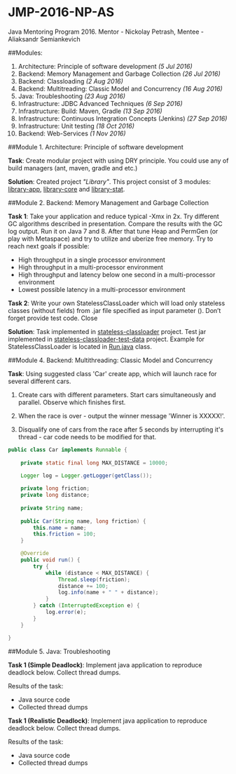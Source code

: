# JMP-2016-NP-AS
Java Mentoring Program 2016. Mentor -  Nickolay Petrash, Mentee - Aliaksandr Semiankevich

##Modules:

1. Architecture: Principle of software development *(5 Jul 2016)*  
2. Backend: Memory Management and Garbage Collection *(26 Jul 2016)*
3. Backend: Classloading *(2 Aug 2016)*
4. Backend: Multitreading: Classic Model and Concurrency *(16 Aug 2016)*
5. Java: Troubleshooting *(23 Aug 2016)*
6. Infrastructure: JDBC  Advanced Techniques *(6 Sep 2016)*
7. Infrastructure: Build: Maven, Gradle *(13 Sep 2016)* 
8. Infrastructure: Continuous Integration Concepts (Jenkins) *(27 Sep 2016)*
9. Infrastructure: Unit testing *(18 Oct 2016)*
10. Backend: Web-Services *(1 Nov 2016)*

##Module 1. Architecture: Principle of software development

**Task**: Create modular project with using DRY principle. You could use any of build managers (ant, maven, gradle and etc.)

**Solution**: Created project *"Library"*. This project consist of 3 modules: [library-app](/library-app), [library-core](/library-core) and [library-stat](/library-stat).

##Module 2. Backend: Memory Management and Garbage Collection

**Task 1**: Take your application and reduce typical -Xmx in 2x. Try different GC algorithms described in presentation. Compare the results with the GC log output. Run it on Java 7 and 8. After that tune Heap and PermGen (or play with Metaspace) and try to utilize and uberize free memory.
Try to reach next goals if possible:
- High throughput in a single processor environment
- High throughput in a multi-processor environment
- High throughput and latency below one second in a multi-processor environment
- Lowest possible latency in a multi-processor environment

**Task 2**: Write your own StatelessClassLoader which will load only stateless classes (without fields) from .jar file specified as input parameter (). Don’t forget provide test code.
Close

**Solution**: Task implemented in [stateless-classloader](/stateless-classloader) project. Test jar implemented in [stateless-classloader-test-data](/stateless-classloader-test-data) project. 
Example for StatelessClassLoader is located in [Run.java](/stateless-classloader/src/main/java/com/epam/jmp/classloader/Run.java) class.

##Module 4. Backend: Multithreading: Classic Model and Concurrency

**Task**: Using suggested class 'Car' create app, which will launch race for several different cars.

1. Create cars with different parameters. Start cars simultaneously and parallel. Observe which finishes first.

2. When the race is over - output the winner message 'Winner is XXXXX!'.

3. Disqualify one of cars from the race after 5 seconds by interrupting it's thread - car code needs to be modified for that.

```java
public class Car implements Runnable {
        
    private static final long MAX_DISTANCE = 10000;

    Logger log = Logger.getLogger(getClass());
        
    private long friction; 
    private long distance; 
        
    private String name;
        
    public Car(String name, long friction) {
        this.name = name;
        this.friction = 100;
    }

    @Override
    public void run() {
        try {
            while (distance < MAX_DISTANCE) {
                Thread.sleep(friction);
                distance += 100;
                log.info(name + " " + distance);
            }
        } catch (InterruptedException e) {
            log.error(e);
        }
    }

}
```

##Module 5. Java: Troubleshooting

**Task 1 (Simple Deadlock)**: Implement java application to reproduce deadlock below.
Collect thread dumps.

Results of the task:
-	Java source code
-	Collected thread dumps

**Task 1 (Realistic Deadlock)**: Implement java application to reproduce deadlock below.
Collect thread dumps.
 
Results of the task:
-	Java source code
-	Collected thread dumps
